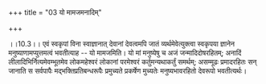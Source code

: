 +++
title = "03 यो मामजमनादिम्"

+++
  
  
।।10.3।। एवं स्वकृपां विना स्वाज्ञानात् देवानां देवत्वमपि जातं
व्यर्थमेवेत्युक्त्वा स्वकृपया ज्ञानेन मनुष्याणामप्युत्तमत्वं भवतीत्याह
-- यो मामजमिति। यो मां मनुष्येषु च अजं जन्मादिदोषरहितम्; अनादिं
लीलादिभिर्नित्यमेवम्भूतमेव लोकमहेश्वरं लोकानां परमेश्वरं
कर्तुमन्यथाकर्तुं समर्थम्; असम्मूढः प्रमादरहितः सन् जानाति स सर्वपापैः
मद्भक्तिप्रतिबन्धरूपैः प्रमुच्यते प्रकर्षेण मुच्यतेः मनुष्यभावरहितो
देवरूपो भवतीत्यर्थः।  
  
